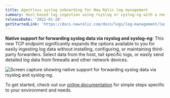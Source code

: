 ```yaml
---
title: Agentless syslog onboarding for New Relic log management
summary: Host-based log ingestion using rsyslog or syslog-ng with a new TCP endpoint
releaseDate: '2021-01-28'
getStartedLink: 'https://docs.newrelic.com/docs/logs/log-management/log-api/use-tcp-endpoint-forward-logs-new-relic'
---
```


**Native support for forwarding syslog data via rsyslog and syslog-ng**: This new TCP endpoint significantly expands the options available to you for easily ingesting log data without installing, configuring, or maintaining third-party forwarders. Select data from the host, tail specific logs, or easily send detailed log data from firewalls and other network devices.

![Screen capture showing native support for forwarding syslog data via rsyslog and syslog-ng.](./images/agentless-syslog.png "agentless-syslog.webp")

To get started, check out our [online documentation](https://docs.newrelic.com/docs/logs/log-management/log-api/use-tcp-endpoint-forward-logs-new-relic) for simple steps specific to your environment and needs.
